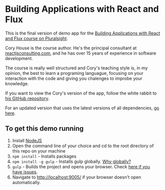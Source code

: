 # Building Applications with React and Flux

This is the final version of demo app for the [Building Applications with React and Flux course on Pluralsight](https://app.pluralsight.com/library/courses/react-flux-building-applications/table-of-contents).

Cory House is the course author. He's the principal consultant at [reactjsconsulting.com](http://www.reactjsconsulting.com), and he has over 15 years of experience in software development.

The course is really well structured and Cory's teaching style is, in my opinion, the best to learn a programing languague, focusing on your interaction with the code and giving you chalenges to improbe your knowledge.

If you want to view the Cory's version of the app, follow the white rabbit to [his GitHub repository](https://github.com/coryhouse/react-flux-building-applications).

For an updated version that uses the latest versions of all dependencies, [go here](https://github.com/coryhouse/react-flux-building-applications/pull/1).

## To get this demo running

1. Install [NodeJS](http://www.nodejs.org)  
2. Open the command line of your choice and cd to the root directory of this repo on your machine  
3. `npm install` - Installs packages
4. `npm install -g gulp` - Installs gulp globally. [Why globally?](http://stackoverflow.com/questions/22115400/why-do-we-need-to-install-gulp-globally-and-locally)
5. `gulp` - Builds the project and opens your browser. Check [here if you have issues](https://github.com/coryhouse/react-flux-starter-kit#having-issues-try-this).
6. Navigate to [http://localhost:9005/](http://localhost:9005/) if your browser doesn't open automatically.
